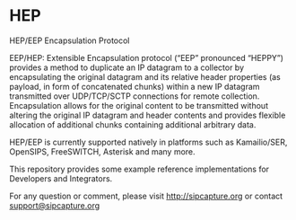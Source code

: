 HEP
===

HEP/EEP Encapsulation Protocol

EEP/HEP: Extensible Encapsulation protocol (“EEP” pronounced “HEPPY”) provides a method to duplicate an IP
datagram to a collector by encapsulating the original datagram and its relative header properties 
(as payload, in form of concatenated chunks) within a new IP datagram transmitted over UDP/TCP/SCTP
connections for remote collection. Encapsulation allows for the original content to be transmitted 
without altering the original IP datagram and header contents and provides flexible allocation of
additional chunks containing additional arbitrary data.

HEP/EEP is currently supported natively in platforms such as Kamailio/SER, OpenSIPS, FreeSWITCH, Asterisk and many more.

This repository provides some example reference implementations for Developers and Integrators.

For any question or comment, please visit http://sipcapture.org or contact support@sipcapture.org

